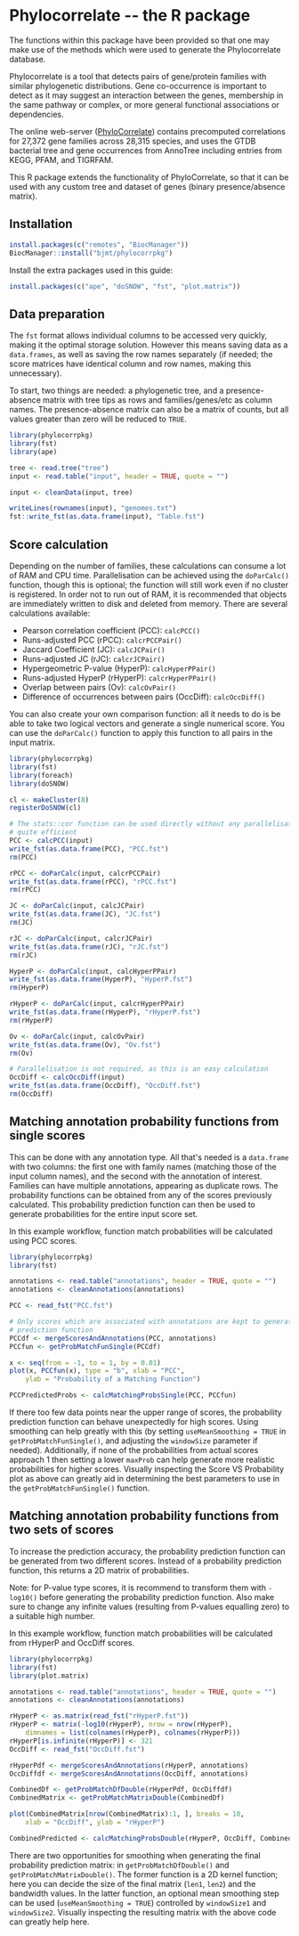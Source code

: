 # Phylocorrelate -- the R package

The functions within this package have been provided so that one may make use of the methods which were used to generate the Phylocorrelate database.

Phylocorrelate is a tool that detects pairs of gene/protein families with similar phylogenetic distributions. Gene co-occurrence is important to detect as it may suggest an interaction between the genes, membership in the same pathway or complex, or more general functional associations or dependencies.

The online web-server ([PhyloCorrelate](https://phylocorrelate.uwaterloo.ca)) contains precomputed correlations for 27,372 gene families across 28,315 species, and uses the GTDB bacterial tree and gene occurrences from AnnoTree including entries from KEGG, PFAM, and TIGRFAM.

This R package extends the functionality of PhyloCorrelate, so that it can be used with any custom tree and dataset of genes (binary presence/absence matrix).

## Installation

```r
install.packages(c("remotes", "BiocManager"))
BiocManager::install("bjmt/phylocorrpkg")
```

Install the extra packages used in this guide:

```r
install.packages(c("ape", "doSNOW", "fst", "plot.matrix"))
```

## Data preparation

The `fst` format allows individual columns to be accessed very quickly, making it the optimal storage solution. However this means saving data as a `data.frames`, as well as saving the row names separately (if needed; the score matrices have identical column and row names, making this unnecessary).

To start, two things are needed: a phylogenetic tree, and a presence-absence matrix with tree tips as rows and families/genes/etc as column names. The presence-absence matrix can also be a matrix of counts, but all values greater than zero will be reduced to `TRUE`.

```r
library(phylocorrpkg)
library(fst)
library(ape)

tree <- read.tree("tree")
input <- read.table("input", header = TRUE, quote = "")

input <- cleanData(input, tree)

writeLines(rownames(input), "genomes.txt")
fst::write_fst(as.data.frame(input), "Table.fst")
```

## Score calculation

Depending on the number of families, these calculations can consume a lot of RAM and CPU time. Parallelisation can be achieved using the `doParCalc()` function, though this is optional; the function will still work even if no cluster is registered. In order not to run out of RAM, it is recommended that objects are immediately written to disk and deleted from memory. There are several calculations available:

- Pearson correlation coefficient (PCC): `calcPCC()`
- Runs-adjusted PCC (rPCC): `calcrPCCPair()`
- Jaccard Coefficient (JC): `calcJCPair()`
- Runs-adjusted JC (rJC): `calcrJCPair()`
- Hypergeometric P-value (HyperP): `calcHyperPPair()`
- Runs-adjusted HyperP (rHyperP): `calcrHyperPPair()`
- Overlap between pairs (Ov): `calcOvPair()`
- Difference of occurrences between pairs (OccDiff): `calcOccDiff()`

You can also create your own comparison function: all it needs to do is be able to take two logical vectors and generate a single numerical score. You can use the `doParCalc()` function to apply this function to all pairs in the input matrix.

```r
library(phylocorrpkg)
library(fst)
library(foreach)
library(doSNOW)

cl <- makeCluster(8)
registerDoSNOW(cl)

# The stats::cor function can be used directly without any parallelisation, as it is
# quite efficient
PCC <- calcPCC(input)
write_fst(as.data.frame(PCC), "PCC.fst")
rm(PCC)

rPCC <- doParCalc(input, calcrPCCPair)
write_fst(as.data.frame(rPCC), "rPCC.fst")
rm(rPCC)

JC <- doParCalc(input, calcJCPair)
write_fst(as.data.frame(JC), "JC.fst")
rm(JC)

rJC <- doParCalc(input, calcrJCPair)
write_fst(as.data.frame(rJC), "rJC.fst")
rm(rJC)

HyperP <- doParCalc(input, calcHyperPPair)
write_fst(as.data.frame(HyperP), "HyperP.fst")
rm(HyperP)

rHyperP <- doParCalc(input, calcrHyperPPair)
write_fst(as.data.frame(rHyperP), "rHyperP.fst")
rm(rHyperP)

Ov <- doParCalc(input, calcOvPair)
write_fst(as.data.frame(Ov), "Ov.fst")
rm(Ov)

# Parallelisation is not required, as this is an easy calculation
OccDiff <- calcOccDiff(input)
write_fst(as.data.frame(OccDiff), "OccDiff.fst")
rm(OccDiff)
```

## Matching annotation probability functions from single scores

This can be done with any annotation type. All that's needed is a `data.frame` with two columns: the first one with family names (matching those of the input column names), and the second with the annotation of interest. Families can have multiple annotations, appearing as duplicate rows. The probability functions can be obtained from any of the scores previously calculated. This probability prediction function can then be used to generate probabilities for the entire input score set.

In this example workflow, function match probabilities will be calculated using PCC scores.

```r
library(phylocorrpkg)
library(fst)

annotations <- read.table("annotations", header = TRUE, quote = "")
annotations <- cleanAnnotations(annotations)

PCC <- read_fst("PCC.fst")

# Only scores which are associated with annotations are kept to generate the
# prediction function
PCCdf <- mergeScoresAndAnnotations(PCC, annotations)
PCCfun <- getProbMatchFunSingle(PCCdf)

x <- seq(from = -1, to = 1, by = 0.01)
plot(x, PCCfun(x), type = "b", xlab = "PCC",
    ylab = "Probability of a Matching Function")

PCCPredictedProbs <- calcMatchingProbsSingle(PCC, PCCfun)
```

If there too few data points near the upper range of scores, the probability prediction function can behave unexpectedly for high scores. Using smoothing can help greatly with this (by setting `useMeanSmoothing = TRUE` in `getProbMatchFunSingle()`, and adjusting the `windowSize` parameter if needed). Additionally, if none of the probabilities from actual scores approach 1 then setting a lower `maxProb` can help generate more realistic probabilities for higher scores. Visually inspecting the Score VS Probability plot as above can greatly aid in determining the best parameters to use in the `getProbMatchFunSingle()` function.

## Matching annotation probability functions from two sets of scores

To increase the prediction accuracy, the probability prediction function can be generated from two different scores. Instead of a probability prediction function, this returns a 2D matrix of probabilities.

Note: for P-value type scores, it is recommend to transform them with `-log10()` before generating the probability prediction function. Also make sure to change any infinite values (resulting from P-values equalling zero) to a suitable high number.

In this example workflow, function match probabilities will be calculated from rHyperP and OccDiff scores.

```r
library(phylocorrpkg)
library(fst)
library(plot.matrix)

annotations <- read.table("annotations", header = TRUE, quote = "")
annotations <- cleanAnnotations(annotations)

rHyperP <- as.matrix(read_fst("rHyperP.fst"))
rHyperP <- matrix(-log10(rHyperP), nrow = nrow(rHyperP),
    dimnames = list(colnames(rHyperP), colnames(rHyperP)))
rHyperP[is.infinite(rHyperP)] <- 321
OccDiff <- read_fst("OccDiff.fst")

rHyperPdf <- mergeScoresAndAnnotations(rHyperP, annotations)
OccDiffdf <- mergeScoresAndAnnotations(OccDiff, annotations)

CombinedDf <- getProbMatchDfDouble(rHyperPdf, OccDiffdf)
CombinedMatrix <- getProbMatchMatrixDouble(CombinedDf)

plot(CombinedMatrix[nrow(CombinedMatrix):1, ], breaks = 10,
    xlab = "OccDiff", ylab = "rHyperP")

CombinedPredicted <- calcMatchingProbsDouble(rHyperP, OccDiff, CombinedMatrix)
```

There are two opportunities for smoothing when generating the final probability prediction matrix: in `getProbMatchDfDouble()` and `getProbMatchMatrixDouble()`. The former function is a 2D kernel function; here you can decide the size of the final matrix (`len1`, `len2`) and the bandwidth values. In the latter function, an optional mean smoothing step can be used (`useMeanSmoothing = TRUE`) controlled by `windowSize1` and `windowSize2`. Visually inspecting the resulting matrix with the above code can greatly help here.
